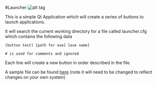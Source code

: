 #Launcher
![alt tag](http://nccastaff.bournemouth.ac.uk/jmacey/GraphicsLib/Demos/Launcher.png)


This is a simple Qt Application which will create a series of buttons to launch applications.

It will search the current working directory for a file called launcher.cfg which contains the following data

```
[button text] [path for exe] [exe name]

# is used for comments and ignored
```

Each line will create a new button in order described in the file. 

A sample file can be found [here](https://github.com/NCCA/IntroToQt/blob/master/Launcher/launcher.cfg) (note it will need to be changed to reflect changes on your own system) 